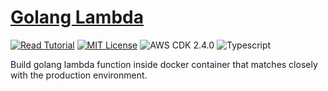 # [Golang Lambda](https://apoorv.blog/golang-lambda-cdk/)

[![Read Tutorial](https://badgen.now.sh/badge/Read/Tutorial/purple)](https://apoorv.blog/golang-lambda-cdk/)
[![MIT License](https://badgen.now.sh/badge/License/MIT/blue)](https://github.com/apoorvmote/cdk-examples/blob/master/License.md)
![AWS CDK 2.4.0](https://badgen.net/badge/aws-cdk/2.4.0/yellow)
![Typescript](https://badgen.net/badge/icon/typescript?icon=typescript&label)

Build golang lambda function inside docker container that matches closely with the production environment. 